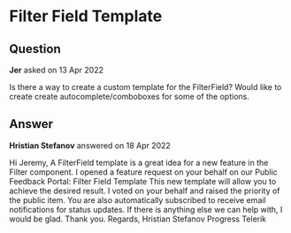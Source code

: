 # Filter Field Template

## Question

**Jer** asked on 13 Apr 2022

Is there a way to create a custom template for the FilterField? Would like to create create autocomplete/comboboxes for some of the options.

## Answer

**Hristian Stefanov** answered on 18 Apr 2022

Hi Jeremy, A FilterField template is a great idea for a new feature in the Filter component. I opened a feature request on your behalf on our Public Feedback Portal: Filter Field Template This new template will allow you to achieve the desired result. I voted on your behalf and raised the priority of the public item. You are also automatically subscribed to receive email notifications for status updates. If there is anything else we can help with, I would be glad. Thank you. Regards, Hristian Stefanov Progress Telerik
